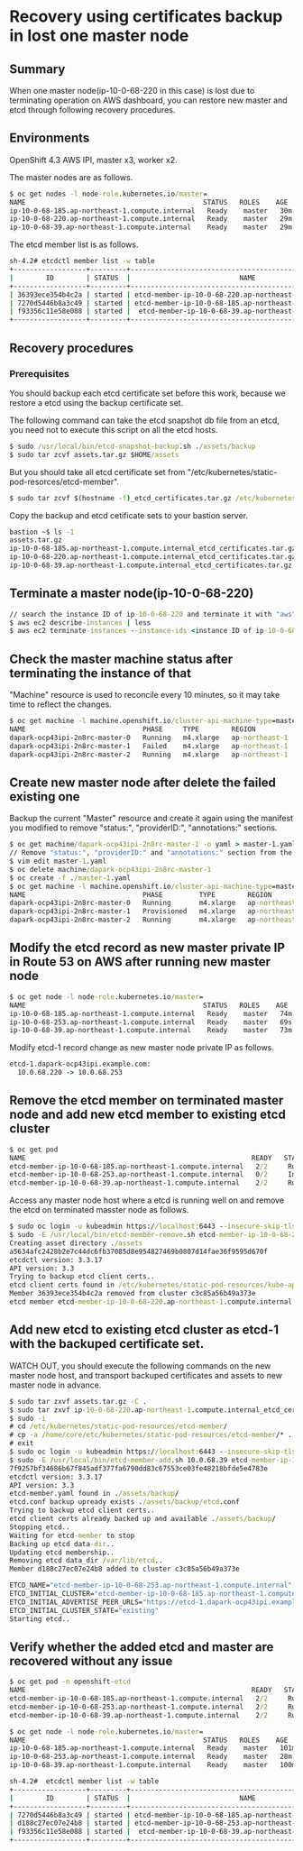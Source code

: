 # Recovery using certificates backup in lost one master node

## Summary

When one master node(ip-10-0-68-220 in this case) is lost due to terminating operation on AWS dashboard, 
you can restore new master and etcd through following recovery procedures.

## Environments

OpenShift 4.3 AWS IPI, master x3, worker x2.


The master nodes are as follows. 
```cmd
$ oc get nodes -l node-role.kubernetes.io/master=
NAME                                            STATUS   ROLES    AGE   VERSION
ip-10-0-68-185.ap-northeast-1.compute.internal   Ready    master   30m   v1.16.2
ip-10-0-68-220.ap-northeast-1.compute.internal   Ready    master   29m   v1.16.2
ip-10-0-68-39.ap-northeast-1.compute.internal    Ready    master   29m   v1.16.2
```

The etcd member list is as follows.
```cmd
sh-4.2# etcdctl member list -w table
+------------------+---------+-----------------------------------------------------------+----------------------------------------------------+-------------------------+
|        ID        | STATUS  |                           NAME                            |                     PEER ADDRS                     |      CLIENT ADDRS       |
+------------------+---------+-----------------------------------------------------------+----------------------------------------------------+-------------------------+
| 36393ece354b4c2a | started | etcd-member-ip-10-0-68-220.ap-northeast-1.compute.internal | https://etcd-1.dapark-ocp43ipi.example.com:2380 | https://10.0.68.220:2379 |
| 7270d5446b8a3c49 | started | etcd-member-ip-10-0-68-185.ap-northeast-1.compute.internal | https://etcd-0.dapark-ocp43ipi.example.com:2380 | https://10.0.68.185:2379 |
| f93356c11e58e088 | started |  etcd-member-ip-10-0-68-39.ap-northeast-1.compute.internal | https://etcd-2.dapark-ocp43ipi.example.com:2380 |  https://10.0.68.39:2379 |
+------------------+---------+-----------------------------------------------------------+----------------------------------------------------+-------------------------+
```

## Recovery procedures

### Prerequisites

You should backup each etcd certificate set before this work, because we restore a etcd using the backup certificate set.

The following command can take the etcd snapshot db file from an etcd, you need not to execute this script on all the etcd hosts.

```cmd
$ sudo /usr/local/bin/etcd-snapshot-backup.sh ./assets/backup
$ sudo tar zcvf assets.tar.gz $HOME/assets
```

But you should take all etcd certificate set from "/etc/kubernetes/static-pod-resorces/etcd-member".

```cmd
$ sudo tar zcvf $(hostname -f)_etcd_certificates.tar.gz /etc/kubernetes/static-pod-resources/etcd-member
```

Copy the backup and etcd cetificate sets to your bastion server.

```cmd
bastion ~$ ls -1
assets.tar.gz
ip-10-0-68-185.ap-northeast-1.compute.internal_etcd_certificates.tar.gz
ip-10-0-68-220.ap-northeast-1.compute.internal_etcd_certificates.tar.gz
ip-10-0-68-39.ap-northeast-1.compute.internal_etcd_certificates.tar.gz
```

## Terminate a master node(ip-10-0-68-220)

```cmd
// search the instance ID of ip-10-0-68-220 and terminate it with "aws" CLI
$ aws ec2 describe-instances | less
$ aws ec2 terminate-instances --instance-ids <instance ID of ip-10-0-68-220>
```

## Check the master machine status after terminating the instance of that

"Machine" resource is used to reconcile every 10 minutes, so it may take time to reflect the changes.

```cmd
$ oc get machine -l machine.openshift.io/cluster-api-machine-type=master
NAME                             PHASE     TYPE        REGION           ZONE              AGE
dapark-ocp43ipi-2n8rc-master-0   Running   m4.xlarge   ap-northeast-1   ap-northeast-1b   57m
dapark-ocp43ipi-2n8rc-master-1   Failed    m4.xlarge   ap-northeast-1   ap-northeast-1b   57m
dapark-ocp43ipi-2n8rc-master-2   Running   m4.xlarge   ap-northeast-1   ap-northeast-1b   57m
```

## Create new master node after delete the failed existing one

Backup the current "Master" resource and create it again using the manifest you modified to remove "status:", "providerID:", "annotations:" sections.

```cmd
$ oc get machine/dapark-ocp43ipi-2n8rc-master-1 -o yaml > master-1.yaml
// Remove "status:", "providerID:" and "annotations:" section from the yaml manifest.
$ vim edit master-1.yaml
$ oc delete machine/dapark-ocp43ipi-2n8rc-master-1
$ oc create -f ./master-1.yaml
$ oc get machine -l machine.openshift.io/cluster-api-machine-type=master
NAME                             PHASE         TYPE        REGION           ZONE              AGE
dapark-ocp43ipi-2n8rc-master-0   Running       m4.xlarge   ap-northeast-1   ap-northeast-1b   69m
dapark-ocp43ipi-2n8rc-master-1   Provisioned   m4.xlarge   ap-northeast-1   ap-northeast-1b   26s
dapark-ocp43ipi-2n8rc-master-2   Running       m4.xlarge   ap-northeast-1   ap-northeast-1b   69m
```

## Modify the etcd record as new master private IP in Route 53 on AWS after running new master node

```cmd
$ oc get node -l node-role.kubernetes.io/master=
NAME                                            STATUS   ROLES    AGE   VERSION
ip-10-0-68-185.ap-northeast-1.compute.internal   Ready    master   74m   v1.16.2
ip-10-0-68-253.ap-northeast-1.compute.internal   Ready    master   69s   v1.16.2   <--- new master node
ip-10-0-68-39.ap-northeast-1.compute.internal    Ready    master   73m   v1.16.2
```

Modify etcd-1 record change as new master node private IP as follows.

```cmd
etcd-1.dapark-ocp43ipi.example.com:
  10.0.68.220 -> 10.0.68.253
```

## Remove the etcd member on terminated master node and add new etcd member to existing etcd cluster

```cmd
$ oc get pod
NAME                                                        READY   STATUS     RESTARTS   AGE
etcd-member-ip-10-0-68-185.ap-northeast-1.compute.internal   2/2     Running    0          76m
etcd-member-ip-10-0-68-253.ap-northeast-1.compute.internal   0/2     Init:1/2   1          4m47s
etcd-member-ip-10-0-68-39.ap-northeast-1.compute.internal    2/2     Running    0          76m
```

Access any master node host where a etcd is running well on and remove the etcd on terminated masster node as follows.
```cmd
$ sudo oc login -u kubeadmin https://localhost:6443 --insecure-skip-tls-verify
$ sudo -E /usr/local/bin/etcd-member-remove.sh etcd-member-ip-10-0-68-220.ap-northeast-1.compute.internal
Creating asset directory ./assets
a5634afc2428b2e7c44dc6fb37085d8e954827469b0807d14fae36f9595d670f
etcdctl version: 3.3.17
API version: 3.3
Trying to backup etcd client certs..
etcd client certs found in /etc/kubernetes/static-pod-resources/kube-apiserver-pod-5 backing up to ./assets/backup/
Member 36393ece354b4c2a removed from cluster c3c85a56b49a373e
etcd member etcd-member-ip-10-0-68-220.ap-northeast-1.compute.internal with 36393ece354b4c2a successfully removed..
```

## Add new etcd to existing etcd cluster as etcd-1 with the backuped certificate set.

WATCH OUT, you should execute the following commands on the new master node host, and transport backuped certificates and assets to new master node in advance.

```cmd
$ sudo tar zxvf assets.tar.gz -C .
$ sudo tar zxvf ip-10-0-68-220.ap-northeast-1.compute.internal_etcd_certificates.tar.gz
$ sudo -i
# cd /etc/kubernetes/static-pod-resources/etcd-member/
# cp -a /home/core/etc/kubernetes/static-pod-resources/etcd-member/* .
# exit
$ sudo oc login -u kubeadmin https://localhost:6443 --insecure-skip-tls-verify
$ sudo -E /usr/local/bin/etcd-member-add.sh 10.0.68.39 etcd-member-ip-10-0-68-253.ap-northeast-1.compute.internal
7f9257bf34686b67f845adf377fa6790dd83c67553ce03fe48218bfde5e4783e
etcdctl version: 3.3.17
API version: 3.3
etcd-member.yaml found in ./assets/backup/
etcd.conf backup upready exists ./assets/backup/etcd.conf
Trying to backup etcd client certs..
etcd client certs already backed up and available ./assets/backup/
Stopping etcd..
Waiting for etcd-member to stop
Backing up etcd data-dir..
Updating etcd membership..
Removing etcd data_dir /var/lib/etcd..
Member d188c27ec07e24b8 added to cluster c3c85a56b49a373e

ETCD_NAME="etcd-member-ip-10-0-68-253.ap-northeast-1.compute.internal"
ETCD_INITIAL_CLUSTER="etcd-member-ip-10-0-68-185.ap-northeast-1.compute.internal=https://etcd-0.dapark-ocp43ipi.example.com:2380,etcd-member-ip-10-0-68-253.ap-northeast-1.compute.internal=https://etcd-1.dapark-ocp43ipi.example.com:2380,etcd-member-ip-10-0-68-39.ap-northeast-1.compute.internal=https://etcd-2.dapark-ocp43ipi.example.com:2380"
ETCD_INITIAL_ADVERTISE_PEER_URLS="https://etcd-1.dapark-ocp43ipi.example.com:2380"
ETCD_INITIAL_CLUSTER_STATE="existing"
Starting etcd..
```

## Verify whether the added etcd and master are recovered without any issue

```cmd
$ oc get pod -n openshift-etcd
NAME                                                        READY   STATUS    RESTARTS   AGE
etcd-member-ip-10-0-68-185.ap-northeast-1.compute.internal   2/2     Running   0          98m
etcd-member-ip-10-0-68-253.ap-northeast-1.compute.internal   2/2     Running   3          24s
etcd-member-ip-10-0-68-39.ap-northeast-1.compute.internal    2/2     Running   0          98m

$ oc get node -l node-role.kubernetes.io/master=
NAME                                            STATUS   ROLES    AGE    VERSION
ip-10-0-68-185.ap-northeast-1.compute.internal   Ready    master   101m   v1.16.2
ip-10-0-68-253.ap-northeast-1.compute.internal   Ready    master   28m    v1.16.2
ip-10-0-68-39.ap-northeast-1.compute.internal    Ready    master   100m   v1.16.2
```

```cmd
sh-4.2#  etcdctl member list -w table
+------------------+---------+-----------------------------------------------------------+----------------------------------------------------+-------------------------+
|        ID        | STATUS  |                           NAME                            |                     PEER ADDRS                     |      CLIENT ADDRS       |
+------------------+---------+-----------------------------------------------------------+----------------------------------------------------+-------------------------+
| 7270d5446b8a3c49 | started | etcd-member-ip-10-0-68-185.ap-northeast-1.compute.internal | https://etcd-0.dapark-ocp43ipi.example.com:2380 | https://10.0.68.185:2379 |
| d188c27ec07e24b8 | started | etcd-member-ip-10-0-68-253.ap-northeast-1.compute.internal | https://etcd-1.dapark-ocp43ipi.example.com:2380 | https://10.0.68.253:2379 |
| f93356c11e58e088 | started |  etcd-member-ip-10-0-68-39.ap-northeast-1.compute.internal | https://etcd-2.dapark-ocp43ipi.example.com:2380 |  https://10.0.68.39:2379 |
+------------------+---------+-----------------------------------------------------------+----------------------------------------------------+-------------------------+
```
